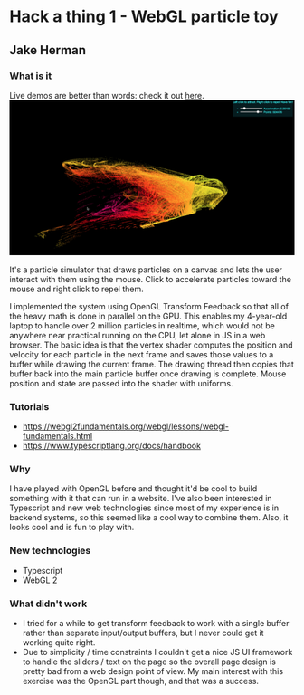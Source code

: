 # Hack a thing 1 - WebGL particle toy

## Jake Herman

### What is it
Live demos are better than words: check it out [here](http://cs98.me/hack-a-thing-1-particletoy/).
![screenshot](screenshot.png)

It's a particle simulator that draws particles on a canvas and lets the user interact
with them using the mouse. Click to accelerate particles toward the mouse and right click to repel them.

I implemented the system using OpenGL Transform Feedback so that all of the heavy math
is done in parallel on the GPU. This enables my 4-year-old laptop to handle over 2
million particles in realtime, which would not be anywhere near practical running on
the CPU, let alone in JS in a web browser. The basic idea is that the vertex shader
computes the position and velocity for each particle in the next frame and saves those
values to a buffer while drawing the current frame. The drawing thread then copies
that buffer back into the main particle buffer once drawing is complete. Mouse position
and state are passed into the shader with uniforms.

### Tutorials
* https://webgl2fundamentals.org/webgl/lessons/webgl-fundamentals.html
* https://www.typescriptlang.org/docs/handbook

### Why
I have played with OpenGL before and thought it'd be cool to build something with it that
can run in a website. I've also been interested in Typescript and new web technologies
since most of my experience is in backend systems, so this seemed like a cool way
to combine them. Also, it looks cool and is fun to play with.

### New technologies
* Typescript
* WebGL 2

### What didn't work
* I tried for a while to get transform feedback to work with a single buffer rather
than separate input/output buffers, but I never could get it working quite right.
* Due to simplicity / time constraints I couldn't get a nice JS UI framework to
handle the sliders / text on the page so the overall page design is pretty bad
from a web design point of view. My main interest with this exercise was the OpenGL
part though, and that was a success.
